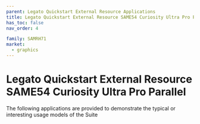 ```yaml
---
parent: Legato Quickstart External Resource Applications
title: Legato Quickstart External Resource SAME54 Curiosity Ultra Pro Parallel
has_toc: false
nav_order: 4

family: SAMRH71
market:
  - graphics
---
```


# Legato Quickstart External Resource SAME54 Curiosity Ultra Pro Parallel

The following applications are provided to demonstrate the typical or interesting usage models of the Suite
